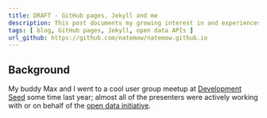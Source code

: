 ```yaml
---
title: DRAFT - GitHub pages, Jekyll and me
description: This post documents my growing interest in and experiences learning and using GitHub pages, Jekyll and YAML Front Matter with Markdown as a pure data source.
tags: [ blog, GitHub pages, Jekyll, open data APIs ]
url_github: https://github.com/natemow/natemow.github.io
---
```




## Background

My buddy Max and I went to a cool user group meetup at [Development Seed](https://developmentseed.org/) some time last year; almost all of the presenters were actively working with or on behalf of the [open data initiative](https://project-open-data.cio.gov/).

